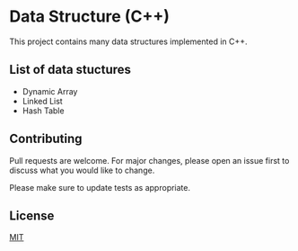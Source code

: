 # Data Structure (C++)

This project contains many data structures implemented in C++.

## List of data stuctures

+ Dynamic Array
+ Linked List 
+ Hash Table 


## Contributing
Pull requests are welcome. For major changes, please open an issue first to discuss what you would like to change.

Please make sure to update tests as appropriate.

## License
[MIT](https://choosealicense.com/licenses/mit/)
